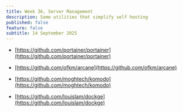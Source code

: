 ```yaml
---
title: Week 36, Server Management
description: Some utilities that simplify self hosting
published: false
feature: false
subtitle: 14 September 2025
---
```

*   [https://github.com/portainer/portainer](https://github.com/portainer/portainer)
    
*   [https://github.com/ofkm/arcane](https://github.com/ofkm/arcane)
    
*   [https://github.com/moghtech/komodo](https://github.com/moghtech/komodo)
    
*   [https://github.com/louislam/dockge](https://github.com/louislam/dockge)